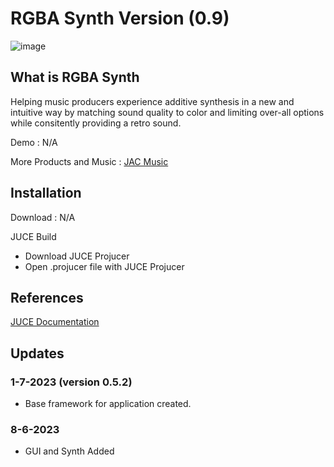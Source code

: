 
# RGBA Synth Version (0.9)
![image](https://github.com/JacobACan/RGBA-Synth/assets/89418437/faed74b5-cf7f-4419-a362-b6ed8236e779)





## What is RGBA Synth
Helping music producers experience additive synthesis in a new and intuitive way by matching sound quality to color and limiting over-all options while consitently providing a retro sound.

Demo : N/A

More Products and Music : [JAC Music](www.jacobcanedy.com) 

## Installation
Download : N/A

JUCE Build
 - Download JUCE Projucer
 - Open .projucer file with JUCE Projucer

## References
[JUCE Documentation](https://juce.com/learn/documentation)

## Updates
### 1-7-2023 (version 0.5.2)
- Base framework for application created.
### 8-6-2023 
- GUI and Synth Added
